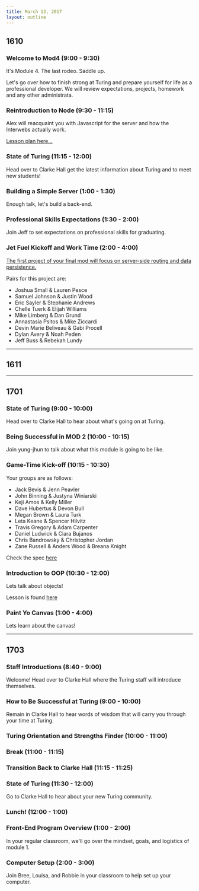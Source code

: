 ```yaml
---
title: March 13, 2017
layout: outline
---
```


## 1610

### Welcome to Mod4 (9:00 - 9:30)

It's Module 4. The last rodeo. Saddle up.

Let's go over how to finish strong at Turing and prepare yourself for life as a professional developer. We will review expectations, projects, homework and any other administrata.

### Reintroduction to Node (9:30 - 11:15)
Alex will reacquaint you with Javascript for the server and how the Interwebs actually work.

[Lesson plan here...](http://frontend.turing.io/lessons/node.html)

### State of Turing (11:15 - 12:00)

Head over to Clarke Hall get the latest information about Turing and to meet new students!

### Building a Simple Server (1:00 - 1:30)
Enough talk, let's build a back-end.

###  Professional Skills Expectations (1:30 - 2:00)
Join Jeff to set expectations on professional skills for graduating.

### Jet Fuel Kickoff and Work Time (2:00 - 4:00)

[The first project of your final mod will focus on server-side routing and data persistence.](http://frontend.turing.io/projects/jet-fuel.html)

Pairs for this project are:

* Joshua Small & Lauren Pesce
* Samuel Johnson & Justin Wood
* Eric Sayler & Stephanie Andrews
* Chelle Tuerk & Elijah Williams
* Mike Limberg & Dan Grund
* Annastasia Psitos & Mike Ziccardi
* Devin Marie Beliveau & Gabi Procell
* Dylan Avery & Noah Peden
* Jeff Buss & Rebekah Lundy

-----------------------------------------------

## 1611

-----------------------------------------------

## 1701

### State of Turing (9:00 - 10:00)

Head over to Clarke Hall to hear about what's going on at Turing.

### Being Successful in MOD 2 (10:00 - 10:15)

Join yung-jhun to talk about what this module is going to be like.

### Game-Time Kick-off (10:15 - 10:30)

Your groups are as follows:

* Jack Bevis & Jenn Peavler
* John Binning & Justyna Winiarski
* Keji Amos & Kelly Miller
* Dave Hubertus & Devon Bull
* Megan Brown & Laura Turk
* Leta Keane & Spencer Hilvitz
* Travis Gregory & Adam Carpenter
* Daniel Ludwick & Ciara Bujanos
* Chris Bandrowsky & Christopher Jordan
* Zane Russell & Anders Wood & Breana Knight

Check the spec [here](http://frontend.turing.io/projects/game-time.html)

### Introduction to OOP (10:30 - 12:00)

Lets talk about objects!

Lesson is found [here](http://frontend.turing.io/lessons/intro-to-oop.html)

### Paint Yo Canvas (1:00 - 4:00)

Lets learn about the canvas!

-----------------------------------------------

## 1703

### Staff Introductions (8:40 - 9:00)

Welcome! Head over to Clarke Hall where the Turing staff will introduce themselves.

### How to Be Successful at Turing (9:00 - 10:00)

Remain in Clarke Hall to hear words of wisdom that will carry you through your time at Turing.

### Turing Orientation and Strengths Finder (10:00 - 11:00)

### Break (11:00 - 11:15)

### Transition Back to Clarke Hall (11:15 - 11:25)

### State of Turing (11:30 - 12:00)

Go to Clarke Hall to hear about your new Turing community.

### Lunch! (12:00 - 1:00)

### Front-End Program Overview (1:00 - 2:00)

In your regular classroom, we'll go over the mindset, goals, and logistics of module 1.

### Computer Setup (2:00 - 3:00)

Join Bree, Louisa, and Robbie in your classroom to help set up your computer.
